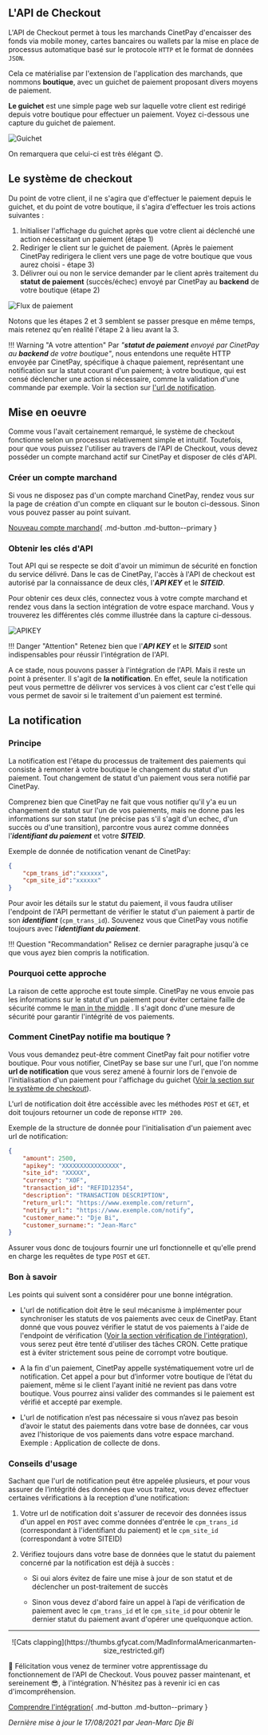 ## L'API de Checkout

L'API de Checkout permet à tous les marchands CinetPay d'encaisser des fonds via mobile money, cartes bancaires ou wallets par la mise en place de processus automatique basé sur le protocole `HTTP` et le format de données `JSON`. 

Cela ce matérialise par l'extension de l'application des marchands, que nommons **boutique**, avec un guichet de paiement proposant divers moyens de paiement. 

**Le guichet** est une simple page web sur laquelle votre client est redirigé depuis votre boutique pour effectuer un paiement. Voyez ci-dessous une capture du guichet de paiement.

![Guichet](img/guichet.png)

On remarquera que celui-ci est très élégant 😊.

## Le système de checkout

Du point de votre client, il ne s'agira que d'effectuer le paiement depuis le guichet, et du point de votre boutique, il s'agira d'effectuer les trois actions suivantes :

1. Initialiser l'affichage du guichet après que votre client ai déclenché une action nécessitant un paiement (étape 1)
2. Rediriger le client sur le guichet de paiement. (Après le paiement CinetPay redirigera le client vers une page de votre boutique que vous aurez choisi - étape 3)
3. Délivrer oui ou non le service demander par le client après traitement du **statut de paiement** (succès/échec) envoyé par CinetPay au **backend** de votre boutique (étape 2)

![Flux de paiement](img/flux_paiement.webp)

Notons que les étapes 2 et 3 semblent se passer presque en même temps, mais retenez qu'en réalité l'étape 2 à lieu avant la 3.

!!! Warning "A votre attention"
        Par *"**statut de paiement** envoyé par CinetPay au **backend** de votre boutique"*, nous entendons une requête HTTP envoyée par CinetPay, spécifique à chaque paiement, représentant une notification sur la statut courant d'un paiement; à votre boutique, qui est censé déclencher une action si nécessaire, comme la validation d'une commande par exemple. Voir la section sur [l'url de notification](#la-notification).

## Mise en oeuvre

Comme vous l'avait certainement remarqué, le système de checkout fonctionne selon un processus relativement simple et intuitif. Toutefois, pour que vous puissez l'utiliser au travers de l'API de Checkout, vous devez posséder un compte marchand actif sur CinetPay et disposer de clés d'API.

### Créer un compte marchand

Si vous ne disposez pas d'un compte marchand CinetPay, rendez vous sur la page de création d'un compte en cliquant sur le bouton ci-dessous. Sinon vous pouvez passer au point suivant.

[Nouveau compte marchand](https://app.cinetpay.com/signup/emailvalidation){ .md-button .md-button--primary }

### Obtenir les clés d'API

Tout API qui se respecte se doit d'avoir un mimimun de sécurité en fonction du service délivré. Dans le cas de CinetPay, l'accès à l'API de checkout est autorisé par la connaissance de deux clés, l'***API KEY*** et le ***SITEID***.

Pour obtenir ces deux clés, connectez vous à votre compte marchand et rendez vous dans la section intégration de votre espace marchand. Vous y trouverez les différentes clés comme illustrée dans la capture ci-dessous.

![APIKEY](img/integration2.png)

!!! Danger "Attention"
        Retenez bien que l'***API KEY*** et le ***SITEID*** sont indispensables pour réussir l'intégration de l'API.

A ce stade, nous pouvons passer à l'intégration de l'API. Mais il reste un point à présenter. Il s'agit de **la notification**. En effet, seule la notification peut vous permettre de délivrer vos services à vos client car c'est t'elle qui vous permet de savoir si le traitement d'un paiement est terminé.

## La notification

### Principe

La notification est l'étape du processus de traitement des paiements qui consiste à remonter à votre boutique le changement du statut d'un paiement. Tout changement de statut d'un paiement vous sera notifié par CinetPay.

Comprenez bien que CinetPay ne fait que vous notifier qu'il y'a eu un changement de statut sur l'un de vos paiements, mais ne donne pas les informations sur son statut (ne précise pas s'il s'agit d'un echec, d'un succès ou d'une transition), parcontre vous aurez comme données l'***identifiant du paiement*** et votre ***SITEID***. 

Exemple de donnée de notification venant de CinetPay:

``` json hl_lines="2"
{
    "cpm_trans_id":"xxxxxx",
    "cpm_site_id":"xxxxxx"
}
```

Pour avoir les détails sur le statut du paiement, il vous faudra utiliser l'endpoint de l'API permettant de vérifier le statut d'un paiement à partir de son ***identifiant*** (```cpm_trans_id```). Souvenez vous que CinetPay vous notifie toujours avec l'***identifiant du paiement***.

!!! Question "Recommandation"
        Relisez ce dernier paragraphe jusqu'à ce que vous ayez bien compris la notification.

### Pourquoi cette approche

La raison de cette approche est toute simple. CinetPay ne vous envoie pas les informations sur le statut d'un paiement pour  éviter certaine faille de sécurité comme le [man in the middle](https://fr.wikipedia.org/wiki/Attaque_de_l'homme_du_milieu) . Il s'agit donc d'une mesure de sécurité pour garantir l'intégrité de vos paiements.

### Comment CinetPay notifie ma boutique ?

Vous vous demandez peut-être comment CinetPay fait pour notifier votre boutique. Pour vous notifier, CinetPay se base sur une l'url, que l'on nomme **url de notification** que vous serez amené à fournir lors de l'envoie de l'initialisation d'un paiement pour l'affichage du guichet ([Voir la section sur le système de checkout](#le-systeme-de-checkout)). 

L'url de notification doit être accéssible avec les méthodes `POST` et `GET`, et doit toujours retourner un code de reponse `HTTP 200`.

Exemple de la structure de donnée pour l'initialisation d'un paiement avec url de notification:

``` json hl_lines="9"
{
    "amount": 2500,
    "apikey": "XXXXXXXXXXXXXXXX",
    "site_id": "XXXXX",
    "currency": "XOF",
    "transaction_id": "REFID12354",
    "description": "TRANSACTION DESCRIPTION",
    "return_url:": "https://www.exemple.com/return",
    "notify_url:": "https://www.exemple.com/notify",
    "customer_name:": "Dje Bi",
    "customer_surname:": "Jean-Marc"
}
```

Assurer vous donc de toujours fournir une url fonctionnelle et qu'elle prend en charge les requêtes de type `POST` et `GET`.

### Bon à savoir

Les points qui suivent sont a considérer pour une bonne intégration.

- L'url de notification doit être le seul mécanisme à implémenter pour synchroniser les statuts de vos paiements avec ceux de CinetPay. Etant donné que vous pouvez vérifier le statut de vos paiements à l'aide de l'endpoint de vérification ([Voir la section vérification de l'intégration](/integration/#verification-dun-paiement)), vous serez peut être tenté d'utiliser des tâches CRON. Cette pratique est à éviter strictement sous peine de corrompt votre boutique.

- A la fin d'un paiement, CinetPay appelle systématiquement votre url de notification. Cet appel a pour but d’informer votre boutique de l’état du paiement, même si le client l'ayant initié ne revient pas dans votre boutique. Vous pourrez ainsi valider des commandes si le paiement est vérifié et accepté par exemple.

- L'url de notification n’est pas nécessaire si vous n’avez pas besoin d’avoir le statut des paiements dans votre base de données, car vous avez l'historique de vos paiements dans votre espace marchand. Exemple : Application de collecte de dons.

### Conseils d'usage

Sachant que l'url de notification peut être appelée plusieurs, et pour vous assurer de l’intégrité des données que vous traitez, vous devez effectuer certaines vérifications à la reception d'une notification:

1. Votre url de notification doit s'assurer de recevoir des données issus d'un appel en `POST` avec comme données d'entrée le `cpm_trans_id` (correspondant à l'identifiant du paiement) et le `cpm_site_id` (correspondant à votre SITEID)

2. Vérifiez toujours dans votre base de données que le statut du paiement concerné par la notification est déjà à succès :

    - Si oui alors évitez de faire une mise à jour de son statut et de déclencher un post-traitement de succès

    - Sinon vous devez d'abord faire un appel à l’api de vérification de paiement avec le `cpm_trans_id` et le `cpm_site_id` pour obtenir le dernier statut du paiement avant d'opérer une quelquonque action.

---

<center>
![Cats clapping](https://thumbs.gfycat.com/MadInformalAmericanmarten-size_restricted.gif)
</center>


🎉 Félicitation vous venez de terminer votre apprentissage du fonctionnement de l'API de Checkout. Vous pouvez passer maintenant, et sereinement 😎, à l'intégration. N'hésitez pas à revenir ici en cas d'imcompréhension.

[Comprendre l'intégration](/integration){ .md-button .md-button--primary }

*Dernière mise à jour le 17/08/2021 par Jean-Marc Dje Bi*

